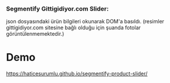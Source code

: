 ### Segmentify Gittigidiyor.com Slider:
json dosyasındaki ürün bilgileri okunarak DOM'a basıldı.
(resimler gittigidiyor.com sitesine bağlı olduğu için şuanda fotolar görüntülenmemektedir.)

# Demo
https://haticesurumlu.github.io/segmentify-product-slider/
